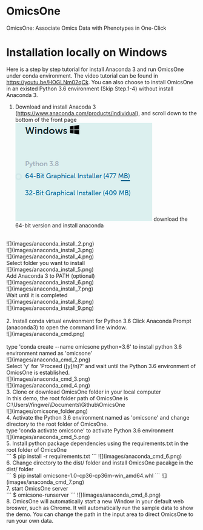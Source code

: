 # OmicsOne
OmicsOne:  Associate Omics Data with Phenotypes in One-Click

# Installation locally on Windows
Here is a step by step tutorial for install Anaconda 3 and run OmicsOne under conda environment.
The video tutorial can be found in https://youtu.be/HOGLNm02qCk.
You can also choose to install OmicsOne in an existed Python 3.6 environment (Skip Step.1-4) without install Anaconda 3.
1. Download and install Anacoda 3 (https://www.anaconda.com/products/individual), and scroll down to the bottom of the front page
![](images/anaconda_download2.png)
download the 64-bit version and install anaconda
<br>
![](images/anaconda_install_2.png)<br>
![](images/anaconda_install_3.png)<br>
![](images/anaconda_install_4.png)<br>
Select folder you want to install
<br>
![](images/anaconda_install_5.png)<br>
Add Anaconda 3 to PATH (optional)
<br>
![](images/anaconda_install_6.png)<br>
![](images/anaconda_install_7.png)<br>
Wait until it is completed
<br>
![](images/anaconda_install_8.png)<br>
![](images/anaconda_install_9.png)<br>
<br>
2. Install conda virtual environment for Python 3.6
Click Anaconda Prompt (anaconda3) to open the command line window. <br>
![](images/anaconda_cmd.png) <br>
<br>
type 'conda create --name omicsone python=3.6' to install python 3.6 environment named as 'omicsone'<br>
![](images/anaconda_cmd_2.png) <br>
Select 'y' for 'Proceed ([y]/n)?' and wait until the Python 3.6 environment of OmicsOne is established.<br>
![](images/anaconda_cmd_3.png)<br>
![](images/anaconda_cmd_4.png)<br>
3. Clone or download OmicsOne folder in your local computer<br>
In this demo, the root folder path of OmicsOne is C:\Users\Yingwei\Documents\Github\OmicsOne<br>
![](images/omicsone_folder.png)<br>
4. Activate the Python 3.6 environment named as 'omicsone' and change directory to the root folder of OmicsOne.<br>
type 'conda activate omicsone' to activate Python 3.6 environment<br>
![](images/anaconda_cmd_5.png)<br>
5. Install python package dependencies using the requirements.txt in the root folder of OmicsOne<br>
```
$ pip install -r requirements.txt
```
![](images/anaconda_cmd_6.png)<br>
6. Change directory to the dist/ folder and install OmicsOne pacakge in the dist/ folder<br>
```
$ pip install omicsone-1.0-cp36-cp36m-win_amd64.whl
```
![](images/anaconda_cmd_7.png)<br>
7. start OmicsOne server<br>
```
$ omicsone-runserver
```
![](images/anaconda_cmd_8.png)<br>
8. OmicsOne will automatically start a new Window in your default web broswer, such as Chrome.
It will automatically run the sample data to show the demo. 
You can change the path in the input area to direct OmicsOne to run your own data.

